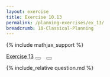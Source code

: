 ```yaml
---
layout: exercise
title: Exercise 10.13
permalink: /planning-exercises/ex_13/
breadcrumb: 10-Classical-Planning
---
```


{% include mathjax_support %}
<div class="card">
<div class="card-header p-2">
<a href='#' class="p-2">Exercise 13</a>
<button type="button" class="btn btn-dark float-right" title="Solve this Exercise" onclick="solve('ex10.13');" href="#"><i id="ex10.13" class="fas fa-pen" style="color:white"></i></button>
<a class="edit_question" href="#"><button type="button" class="btn btn-dark float-right" title="Edit this Question"  style="margin-left:10px; margin-right:10px;" onclick="edit('ex10.13');" href="#"><i id="ex10.13" class="far fa-edit" style="color:white"></i></button></a>
</div>
<div class="card-body">
<p class="card-text">{% include_relative question.md %}</p>
</div>
</div>
<br>
